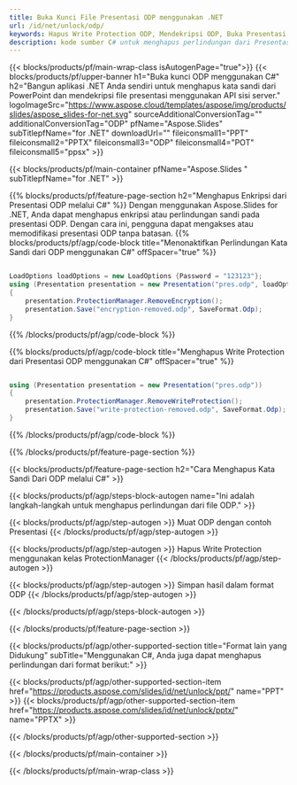```yaml
---
title: Buka Kunci File Presentasi ODP menggunakan .NET
url: /id/net/unlock/odp/
keywords: Hapus Write Protection ODP, Mendekripsi ODP, Buka Presentasi ODP, Unprotect ODP
description: kode sumber C# untuk menghapus perlindungan dari Presentasi ODP.
---
```


{{< blocks/products/pf/main-wrap-class isAutogenPage="true">}}
{{< blocks/products/pf/upper-banner h1="Buka kunci ODP menggunakan C#" h2="Bangun aplikasi .NET Anda sendiri untuk menghapus kata sandi dari PowerPoint dan mendekripsi file presentasi menggunakan API sisi server." logoImageSrc="https://www.aspose.cloud/templates/aspose/img/products/slides/aspose_slides-for-net.svg" sourceAdditionalConversionTag="" additionalConversionTag="ODP" pfName="Aspose.Slides" subTitlepfName="for .NET" downloadUrl="" fileiconsmall1="PPT" fileiconsmall2="PPTX" fileiconsmall3="ODP" fileiconsmall4="POT" fileiconsmall5="ppsx" >}}

{{< blocks/products/pf/main-container pfName="Aspose.Slides " subTitlepfName="for .NET" >}}

{{% blocks/products/pf/feature-page-section  h2="Menghapus Enkripsi dari Presentasi ODP melalui C#" %}}
Dengan menggunakan Aspose.Slides for .NET, Anda dapat menghapus enkripsi atau perlindungan sandi pada presentasi ODP. Dengan cara ini, pengguna dapat mengakses atau memodifikasi presentasi ODP tanpa batasan.
{{% blocks/products/pf/agp/code-block title="Menonaktifkan Perlindungan Kata Sandi dari ODP menggunakan C#" offSpacer="true" %}}

```cs

LoadOptions loadOptions = new LoadOptions {Password = "123123"};
using (Presentation presentation = new Presentation("pres.odp", loadOptions))
{
    presentation.ProtectionManager.RemoveEncryption();
    presentation.Save("encryption-removed.odp", SaveFormat.Odp);
}
```

{{% /blocks/products/pf/agp/code-block %}}

{{% blocks/products/pf/agp/code-block title="Menghapus Write Protection dari Presentasi ODP menggunakan C#" offSpacer="true" %}}

```cs

using (Presentation presentation = new Presentation("pres.odp"))
{
    presentation.ProtectionManager.RemoveWriteProtection();
    presentation.Save("write-protection-removed.odp", SaveFormat.Odp);
}
```

{{% /blocks/products/pf/agp/code-block %}}

{{% /blocks/products/pf/feature-page-section %}}

{{< blocks/products/pf/feature-page-section  h2="Cara Menghapus Kata Sandi Dari ODP melalui C#" >}}

{{< blocks/products/pf/agp/steps-block-autogen name="Ini adalah langkah-langkah untuk menghapus perlindungan dari file ODP." >}}

{{< blocks/products/pf/agp/step-autogen >}}
Muat ODP dengan contoh Presentasi
{{< /blocks/products/pf/agp/step-autogen >}}

{{< blocks/products/pf/agp/step-autogen >}}
Hapus Write Protection menggunakan kelas ProtectionManager
{{< /blocks/products/pf/agp/step-autogen >}}

{{< blocks/products/pf/agp/step-autogen >}}
Simpan hasil dalam format ODP
{{< /blocks/products/pf/agp/step-autogen >}}

{{< /blocks/products/pf/agp/steps-block-autogen >}}

{{< /blocks/products/pf/feature-page-section >}}

{{< blocks/products/pf/agp/other-supported-section title="Format lain yang Didukung" subTitle="Menggunakan C#, Anda juga dapat menghapus perlindungan dari format berikut:" >}}

{{< blocks/products/pf/agp/other-supported-section-item href="https://products.aspose.com/slides/id/net/unlock/ppt/" name="PPT" >}}
{{< blocks/products/pf/agp/other-supported-section-item href="https://products.aspose.com/slides/id/net/unlock/pptx/" name="PPTX" >}}


{{< /blocks/products/pf/agp/other-supported-section >}}

{{< /blocks/products/pf/main-container >}}
    
{{< /blocks/products/pf/main-wrap-class >}}